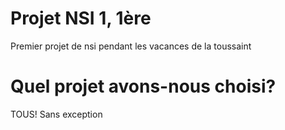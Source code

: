 # Projet NSI 1, 1ère
Premier projet de nsi pendant les vacances de la toussaint<br>
# Quel projet avons-nous choisi?
TOUS! Sans exception

